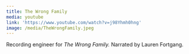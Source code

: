 ```yaml
---
title: The Wrong Family
media: youtube
link: 'https://www.youtube.com/watch?v=j98Yhmh0hng'
image: /media/TheWrongFamily.jpeg
---
```


Recording engineer for *The Wrong Family.* Narrated by Lauren Fortgang.
